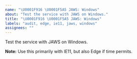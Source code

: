 ```yaml
---
name: "\U0001F916 \U0001F5A5 JAWS: Windows"
about: "Test the service with JAWS on Windows."
title: "\U0001F916 \U0001F5A5 JAWS: Windows"
labels: "audit, edge, ie11, jaws, windows"
assignees: ""
---
```

Test the service with JAWS on Windows.

**Note:** Use this primarily with IE11, but also Edge if time permits.
